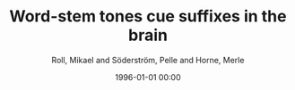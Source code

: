 ---
layout: post
title: Word-stem tones cue suffixes in the brain

date: 1996-01-01 00:00
author: Roll, Mikael and Söderström, Pelle and Horne, Merle
journal: Brain research

year: 2013
---